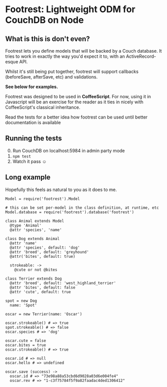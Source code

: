 Footrest: Lightweight ODM for CouchDB on Node
========

What is this is don't even?
---------------------------

Footrest lets you define models that will be backed by a Couch database.
It tries to work in exactly the way you'd expect it to, with an ActiveRecord-esque API.

Whilst it's still being put together, footrest will support callbacks (beforeSave, afterSave, etc) and validations.

**See below for examples.**

Footrest was designed to be used in **CoffeeScript**.
For now, using it in Javascript will be an exercise for the reader as it ties in nicely with CoffeeScript's classical inheritance.

Read the tests for a better idea how footrest can be used until better documentation is available

Running the tests
------------

0. Run CouchDB on localhost:5984 in admin party mode
0. `npm test`
0. Watch it pass ☺

Long example
------------

Hopefully this feels as natural to you as it does to me.

    Model = require('footrest').Model

    # this can be set per-model in the class definition, at runtime, etc
    Model.database = require('footrest').database('footrest')

    class Animal extends Model
      @type 'Animal'
      @attr 'species', 'name'

    class Dog extends Animal
      @attr 'name'
      @attr 'species', default: 'dog'
      @attr 'breed', default: 'greyhound'
      @attr('bites', default: true)

      strokeable: ->
        @cute or not @bites

    class Terrier extends Dog
      @attr 'breed', default: 'west_highland_terrier'
      @attr 'bites', default: false
      @attr 'cute', default: true

    spot = new Dog
      name: 'Spot'

    oscar = new Terrier(name: 'Oscar')

    oscar.strokeable() # => true
    spot.strokeable() # => false
    oscar.species # => 'dog'

    oscar.cute = false
    oscar.bites = true
    oscar.strokeable() # => true

    oscar.id # => null
    oscar.hello # => undefined

    oscar.save (success) ->
      oscar.id # => "73e98a88a53cbd6d9028a03d6e004fe4"
      oscar.rev # => "1-c3f75784f5f9a82faadac4ded1306412"